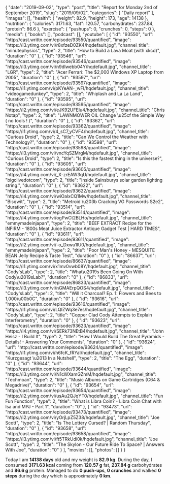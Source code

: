{
    "date": "2019-09-02",
    "type": "post",
    "title": "Report for Monday 2nd of September 2019",
    "slug": "2019\/09\/02",
    "categories": [
        "Daily report"
    ],
    "images": [],
    "health": {
        "weight": 82.9,
        "height": 173,
        "age": 14138
    },
    "nutrition": {
        "calories": 3171.63,
        "fat": 120.57,
        "carbohydrates": 237.84,
        "protein": 86.6
    },
    "exercise": {
        "pushups": 0,
        "crunches": 0,
        "steps": 0
    },
    "media": {
        "books": [],
        "podcast": [],
        "youtube": [
            {
                "id": "93550",
                "url": "http:\/\/cast.writtn.com\/episode\/93550\/quantified",
                "image": "https:\/\/i3.ytimg.com\/vi\/r8xfzeD0ZK4\/hqdefault.jpg",
                "channel_title": "minutephysics",
                "type": 2,
                "title": "How to Build a Lava Moat (with xkcd)",
                "duration": "0"
            },
            {
                "id": "93546",
                "url": "http:\/\/cast.writtn.com\/episode\/93546\/quantified",
                "image": "https:\/\/i3.ytimg.com\/vi\/n9dlwebb04Y\/hqdefault.jpg",
                "channel_title": "LGR",
                "type": 2,
                "title": "Acer Ferrari: The $2,000 Windows XP Laptop from 2005",
                "duration": "0"
            },
            {
                "id": "93597",
                "url": "http:\/\/cast.writtn.com\/episode\/93597\/quantified",
                "image": "https:\/\/i1.ytimg.com\/vi\/pKYeAN-_wFI\/hqdefault.jpg",
                "channel_title": "videogamedunkey",
                "type": 2,
                "title": "Whiplash and La La Land",
                "duration": "0"
            },
            {
                "id": "93595",
                "url": "http:\/\/cast.writtn.com\/episode\/93595\/quantified",
                "image": "https:\/\/i2.ytimg.com\/vi\/eJK92UFEIu4\/hqdefault.jpg",
                "channel_title": "Chris Notap",
                "type": 2,
                "title": "LAWNMOWER OIL Change \u25cf the Simple Way ( no tools ! )",
                "duration": "0"
            },
            {
                "id": "93362",
                "url": "http:\/\/cast.writtn.com\/episode\/93362\/quantified",
                "image": "https:\/\/i1.ytimg.com\/vi\/4_sC7_yCVF4\/hqdefault.jpg",
                "channel_title": "Curious Droid",
                "type": 2,
                "title": "Can We Control the Weather with Technology?",
                "duration": "0"
            },
            {
                "id": "93598",
                "url": "http:\/\/cast.writtn.com\/episode\/93598\/quantified",
                "image": "https:\/\/i3.ytimg.com\/vi\/vncYqSZMrgM\/hqdefault.jpg",
                "channel_title": "Curious Droid",
                "type": 2,
                "title": "Is this the fastest thing in the universe?",
                "duration": "0"
            },
            {
                "id": "93605",
                "url": "http:\/\/cast.writtn.com\/episode\/93605\/quantified",
                "image": "https:\/\/i4.ytimg.com\/vi\/_X-zrEAW3qU\/hqdefault.jpg",
                "channel_title": "bigclivedotcom",
                "type": 2,
                "title": "Inside Sainsburys solar garden lighting string.",
                "duration": "0"
            },
            {
                "id": "93622",
                "url": "http:\/\/cast.writtn.com\/episode\/93622\/quantified",
                "image": "https:\/\/i4.ytimg.com\/vi\/wiOalxCQ1Mw\/hqdefault.jpg",
                "channel_title": "Bisqwit",
                "type": 2,
                "title": "Metroid \u203b Cracking VG Passwords S2e2",
                "duration": "0"
            },
            {
                "id": "93514",
                "url": "http:\/\/cast.writtn.com\/episode\/93514\/quantified",
                "image": "https:\/\/i4.ytimg.com\/vi\/ogPwCt2BLHo\/hqdefault.jpg",
                "channel_title": "emmymadeinjapan",
                "type": 2,
                "title": "BEEF EXTRACT Recipe for the INFIRM - 1800s Meat Juice Extractor Antique Gadget Test | HARD TIMES",
                "duration": "0"
            },
            {
                "id": "93611",
                "url": "http:\/\/cast.writtn.com\/episode\/93611\/quantified",
                "image": "https:\/\/i2.ytimg.com\/vi\/-o_Dxwu1lU0\/hqdefault.jpg",
                "channel_title": "emmymadeinjapan",
                "type": 2,
                "title": "Poor Man's Honey - MESQUITE BEAN Jelly Recipe & Taste Test",
                "duration": "0"
            },
            {
                "id": "86637",
                "url": "http:\/\/cast.writtn.com\/episode\/86637\/quantified",
                "image": "https:\/\/i1.ytimg.com\/vi\/x1mv0vwb08Y\/hqdefault.jpg",
                "channel_title": "Cody'sLab",
                "type": 2,
                "title": "What\u2019s Been Going On With Cody\u2019sLab?",
                "duration": "0"
            },
            {
                "id": "86833",
                "url": "http:\/\/cast.writtn.com\/episode\/86833\/quantified",
                "image": "https:\/\/i3.ytimg.com\/vi\/nGMAErpQOS4\/hqdefault.jpg",
                "channel_title": "Cody'sLab",
                "type": 2,
                "title": "Will it Charcoal? Ep. 1: Flowers and Bees to 1,000\u00b0C",
                "duration": "0"
            },
            {
                "id": "93616",
                "url": "http:\/\/cast.writtn.com\/episode\/93616\/quantified",
                "image": "https:\/\/i1.ytimg.com\/vi\/LQIZWq3e7es\/hqdefault.jpg",
                "channel_title": "Cody'sLab",
                "type": 2,
                "title": "Copper Clad Cody Attempts to Explain Interferometry",
                "duration": "0"
            },
            {
                "id": "93623",
                "url": "http:\/\/cast.writtn.com\/episode\/93623\/quantified",
                "image": "https:\/\/i4.ytimg.com\/vi\/SERk73NEtB4\/hqdefault.jpg",
                "channel_title": "John Heisz - I Build It",
                "type": 2,
                "title": "How I Would Build The Great Pyramids - Details! - Answering Your Comments",
                "duration": "0"
            },
            {
                "id": "93624",
                "url": "http:\/\/cast.writtn.com\/episode\/93624\/quantified",
                "image": "https:\/\/i1.ytimg.com\/vi\/h6fcK_fRYaI\/hqdefault.jpg",
                "channel_title": "Kurzgesagt \u2013 In a Nutshell",
                "type": 2,
                "title": "The Egg",
                "duration": "0"
            },
            {
                "id": "93644",
                "url": "http:\/\/cast.writtn.com\/episode\/93644\/quantified",
                "image": "https:\/\/i3.ytimg.com\/vi\/N1cWXamGZmM\/hqdefault.jpg",
                "channel_title": "Techmoan",
                "type": 2,
                "title": "Music Albums on Game Cartridges (C64 & Megadrive)",
                "duration": "0"
            },
            {
                "id": "93654",
                "url": "http:\/\/cast.writtn.com\/episode\/93654\/quantified",
                "image": "https:\/\/i2.ytimg.com\/vi\/usAu2QJqYT0\/hqdefault.jpg",
                "channel_title": "Fun Fun Function",
                "type": 2,
                "title": "What is Libra Coin? - Libra Coin Chat with Isa and MPJ - Part 1",
                "duration": "0"
            },
            {
                "id": "93473",
                "url": "http:\/\/cast.writtn.com\/episode\/93473\/quantified",
                "image": "https:\/\/i2.ytimg.com\/vi\/yOrjLpZ5Z38\/hqdefault.jpg",
                "channel_title": "Joe Scott",
                "type": 2,
                "title": "Is The Lottery Cursed? | Random Thursday",
                "duration": "0"
            },
            {
                "id": "93658",
                "url": "http:\/\/cast.writtn.com\/episode\/93658\/quantified",
                "image": "https:\/\/i3.ytimg.com\/vi\/ft5TRkUdi0k\/hqdefault.jpg",
                "channel_title": "Joe Scott",
                "type": 2,
                "title": "The Skylon - Our Future Ride To Space? | Answers With Joe",
                "duration": "0"
            }
        ],
        "movies": [],
        "photos": []
    }
}

Today I am <strong>14138 days</strong> old and my weight is <strong>82.9 kg</strong>. During the day, I consumed <strong>3171.63 kcal</strong> coming from <strong>120.57 g</strong> fat, <strong>237.84 g</strong> carbohydrates and <strong>86.6 g</strong> protein. Managed to do <strong>0 push-ups</strong>, <strong>0 crunches</strong> and walked <strong>0 steps</strong> during the day which is approximately <strong>0 km</strong>.